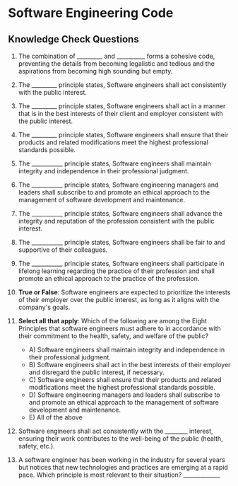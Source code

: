 # Software Engineering Code

## Knowledge Check Questions

1. The combination of _________ and __________ forms a cohesive code, preventing the details from becoming legalistic and tedious and the aspirations from becoming high sounding but empty.

2. The _________ principle states, Software engineers shall act consistently with the public interest.

3. The _________ principle states, Software engineers shall act in a manner that is in the best interests of their client and employer consistent with the public interest.

4. The _________ principle states, Software engineers shall ensure that their products and related modifications meet the highest professional standards possible.

5. The ___________ principle states, Software engineers shall maintain integrity and independence in their professional judgment.

6. The ___________ principle states, Software engineering managers and leaders shall subscribe to and promote an ethical approach to the management of software development and maintenance.

7. The ___________ principle states, Software engineers shall advance the integrity and reputation of the profession consistent with the public interest.

8. The ___________ principle states, Software engineers shall be fair to and supportive of their colleagues.

9. The ___________ principle states, Software engineers shall participate in lifelong learning regarding the practice of their profession and shall promote an ethical approach to the practice of the profession.

10. **True or False**: Software engineers are expected to prioritize the interests of their employer over the public interest, as long as it aligns with the company's goals.

11. **Select all that apply**: Which of the following are among the Eight Principles that software engineers must adhere to in accordance with their commitment to the health, safety, and welfare of the public?

    - A) Software engineers shall maintain integrity and independence in their professional judgment.
    - B) Software engineers shall act in the best interests of their employer and disregard the public interest, if necessary.
    - C) Software engineers shall ensure that their products and related modifications meet the highest professional standards possible.
    - D) Software engineering managers and leaders shall subscribe to and promote an ethical approach to the management of software development and maintenance.
    - E) All of the above

12. Software engineers shall act consistently with the ________ interest, ensuring their work contributes to the well-being of the public (health, safety, etc.).

13. A software engineer has been working in the industry for several years but notices that new technologies and practices are emerging at a rapid pace. Which principle is most relevant to their situation? _____________
